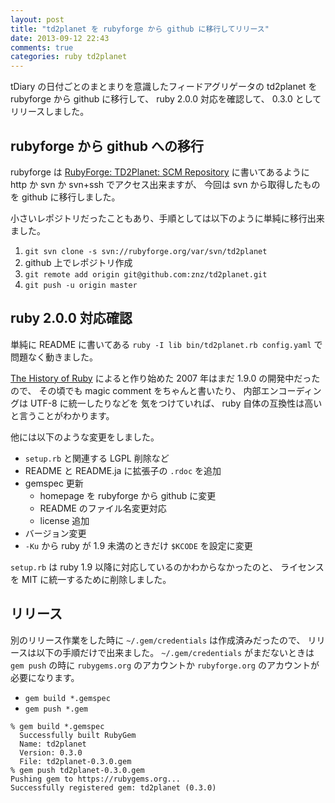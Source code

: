 ```yaml
---
layout: post
title: "td2planet を rubyforge から github に移行してリリース"
date: 2013-09-12 22:43
comments: true
categories: ruby td2planet
---
```

tDiary の日付ごとのまとまりを意識したフィードアグリゲータの td2planet を rubyforge から github に移行して、 ruby 2.0.0 対応を確認して、 0.3.0 としてリリースしました。

<!--more-->

## rubyforge から github への移行

rubyforge は
[RubyForge: TD2Planet: SCM Repository](http://rubyforge.org/scm/?group_id=3122)
に書いてあるように http か svn か svn+ssh でアクセス出来ますが、
今回は svn から取得したものを github に移行しました。

小さいレポジトリだったこともあり、手順としては以下のように単純に移行出来ました。

1. `git svn clone -s svn://rubyforge.org/var/svn/td2planet`
2. github 上でレポジトリ作成
3. `git remote add origin git@github.com:znz/td2planet.git`
4. `git push -u origin master`

## ruby 2.0.0 対応確認

単純に README に書いてある `ruby -I lib bin/td2planet.rb config.yaml` で問題なく動きました。

[The History of Ruby](https://gist.github.com/unak/3038095)
によると作り始めた 2007 年はまだ 1.9.0 の開発中だったので、
その頃でも magic comment をちゃんと書いたり、
内部エンコーディングは UTF-8 に統一したりなどを
気をつけていれば、
ruby 自体の互換性は高いと言うことがわかります。

他には以下のような変更をしました。

* `setup.rb` と関連する LGPL 削除など
* README と README.ja に拡張子の `.rdoc` を追加
* gemspec 更新
  * homepage を rubyforge から github に変更
  * README のファイル名変更対応
  * license 追加
* バージョン変更
* `-Ku` から ruby が 1.9 未満のときだけ `$KCODE` を設定に変更

`setup.rb` は ruby 1.9 以降に対応しているのかわからなかったのと、
ライセンスを MIT に統一するために削除しました。

## リリース

別のリリース作業をした時に `~/.gem/credentials` は作成済みだったので、
リリースは以下の手順だけで出来ました。
`~/.gem/credentials` がまだないときは `gem push` の時に `rubygems.org` のアカウントか `rubyforge.org` のアカウントが必要になります。

* `gem build *.gemspec`
* `gem push *.gem`

```
% gem build *.gemspec
  Successfully built RubyGem
  Name: td2planet
  Version: 0.3.0
  File: td2planet-0.3.0.gem
% gem push td2planet-0.3.0.gem
Pushing gem to https://rubygems.org...
Successfully registered gem: td2planet (0.3.0)
```
